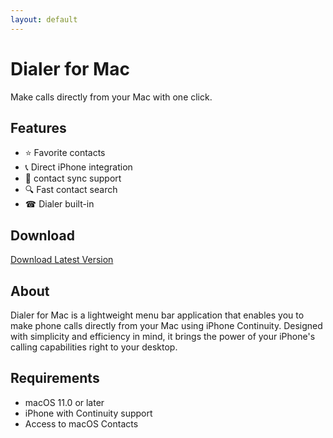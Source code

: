 ```yaml
---
layout: default
---
```


# Dialer for Mac

Make calls directly from your Mac with one click.

## Features

- ⭐ Favorite contacts
- 📞 Direct iPhone integration
- 📇 contact sync support
- 🔍 Fast contact search
- ☎  Dialer built-in

## Download

[Download Latest Version](link-to-your-app)

## About

Dialer for Mac is a lightweight menu bar application that enables you to make phone calls directly from your Mac using iPhone Continuity. Designed with simplicity and efficiency in mind, it brings the power of your iPhone's calling capabilities right to your desktop.

## Requirements

- macOS 11.0 or later
- iPhone with Continuity support
- Access to macOS Contacts

